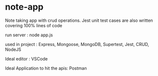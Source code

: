 # note-app
 Note taking app with crud operations. Jest unit test cases are also written covering 100% lines of code

run server : node app.js

used in project : Express, Mongoose, MongoDB, Supertest, Jest, CRUD, NodeJS

Ideal editor : VSCode

Ideal Application to hit the apis: Postman
